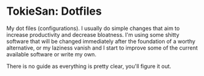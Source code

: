 # TokieSan: Dotfiles

My dot files (configurations). I usually do simple changes that aim to increase productivity and decrease bloatness. I'm using some shitty software that will be changed immediately after the foundation of a worthy alternative, or my laziness vanish and I start to improve some of the current available software or write my own.

There is no guide as everything is pretty clear, you'll figure it out.

